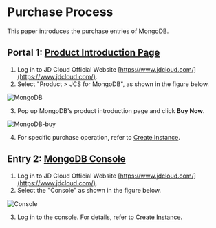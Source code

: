 # Purchase Process

This paper introduces the purchase entries of MongoDB.

## Portal 1: [Product Introduction Page](https://www.jdcloud.com/products/mongodb)
1. Log in to JD Cloud Official Website [https://www.jdcloud.com/](https://www.jdcloud.com/).
2. Select "Product > JCS for MongoDB", as shown in the figure below.

![MongoDB](https://github.com/jdcloudcom/cn/blob/master/image/mongodb/productpage.png)

3. Pop up MongoDB's product introduction page and click **Buy Now**.

![MongoDB-buy](https://github.com/jdcloudcom/cn/blob/master/image/mongodb/product-buy.png)

4. For specific purchase operation, refer to [Create Instance](https://github.com/jdcloudcom/cn/blob/master/documentation/Cloud-Database-and-Cache/MongoDB/Getting-Started/Create-Instance.md).

## Entry 2: [MongoDB Console](https://mongodb-console.jdcloud.com/mongodb)

1. Log in to JD Cloud Official Website [https://www.jdcloud.com/](https://www.jdcloud.com/).
2. Select the "Console" as shown in the figure below.

![Console](https://github.com/jdcloudcom/cn/blob/master/image/mongodb/console-buy.png)

3. Log in to the console. For details, refer to [Create Instance](https://github.com/jdcloudcom/cn/blob/master/documentation/Cloud-Database-and-Cache/MongoDB/Getting-Started/Create-Instance.md).
